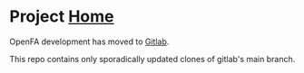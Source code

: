 # Project [Home](https://gitlab.com/terrence_too/openfa)

OpenFA development has moved to [Gitlab](https://gitlab.com/terrence_too/openfa).

This repo contains only sporadically updated clones of gitlab's main branch.
